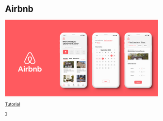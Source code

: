 #  Airbnb

![](img/banner.png)

[Tutorial](https://youtu.be/-ad4qLKep3U?si=9WcZXiu3hmsCcnFy)

[1](https://www.figma.com/file/et9fRuwHrBYLhHa5TLlMOs/Airbnb-mobile-UI-(Community))
